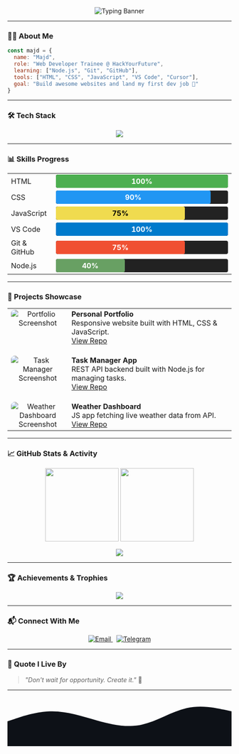 <!-- 👋 Animated Welcome Banner -->
<p align="center">
  <img src="https://readme-typing-svg.demolab.com?font=Fira+Code&weight=700&size=28&pause=1000&center=true&width=700&lines=Hi+there!+I'm+Majd.;Full-stack+Web+Developer+Trainee+%F0%9F%92%BB;HackYourFuture+Student+%F0%9F%9A%80" alt="Typing Banner" />
</p>

---

### 🧑‍💻 About Me
```js
const majd = {
  name: "Majd",
  role: "Web Developer Trainee @ HackYourFuture",
  learning: ["Node.js", "Git", "GitHub"],
  tools: ["HTML", "CSS", "JavaScript", "VS Code", "Cursor"],
  goal: "Build awesome websites and land my first dev job 🚀"
}
```

---

### 🛠️ Tech Stack

<p align="center">
  <img src="https://skillicons.dev/icons?i=html,css,js,vscode,git,github,nodejs&theme=dark" />
</p>

---

### 📊 Skills Progress

<table width="100%">
  <tr>
    <td width="20%">HTML</td>
    <td width="80%">
      <div style="background:#222; border-radius:4px; overflow:hidden;">
        <div style="width:100%; background:#4CAF50; padding:5px 0; text-align:center; color:#fff; font-weight:bold; border-radius:4px;">100%</div>
      </div>
    </td>
  </tr>
  <tr>
    <td>CSS</td>
    <td>
      <div style="background:#222; border-radius:4px; overflow:hidden;">
        <div style="width:90%; background:#2196F3; padding:5px 0; text-align:center; color:#fff; font-weight:bold; border-radius:4px;">90%</div>
      </div>
    </td>
  </tr>
  <tr>
    <td>JavaScript</td>
    <td>
      <div style="background:#222; border-radius:4px; overflow:hidden;">
        <div style="width:75%; background:#f0db4f; padding:5px 0; text-align:center; color:#000; font-weight:bold; border-radius:4px;">75%</div>
      </div>
    </td>
  </tr>
  <tr>
    <td>VS Code</td>
    <td>
      <div style="background:#222; border-radius:4px; overflow:hidden;">
        <div style="width:100%; background:#007ACC; padding:5px 0; text-align:center; color:#fff; font-weight:bold; border-radius:4px;">100%</div>
      </div>
    </td>
  </tr>
  <tr>
    <td>Git & GitHub</td>
    <td>
      <div style="background:#222; border-radius:4px; overflow:hidden;">
        <div style="width:75%; background:#F05032; padding:5px 0; text-align:center; color:#fff; font-weight:bold; border-radius:4px;">75%</div>
      </div>
    </td>
  </tr>
  <tr>
    <td>Node.js</td>
    <td>
      <div style="background:#222; border-radius:4px; overflow:hidden;">
        <div style="width:40%; background:#68A063; padding:5px 0; text-align:center; color:#fff; font-weight:bold; border-radius:4px;">40%</div>
      </div>
    </td>
  </tr>
</table>

---

### 🚀 Projects Showcase

<table>
  <tr>
    <td width="120" valign="top" align="center">
      <img src="https://via.placeholder.com/100x80.png?text=Portfolio" alt="Portfolio Screenshot" style="border-radius:8px;" />
    </td>
    <td valign="top">
      <b>Personal Portfolio</b><br />
      Responsive website built with HTML, CSS & JavaScript.<br />
      <a href="https://github.com/majdjadalhaq/portfolio" target="_blank" rel="noopener noreferrer">View Repo</a>
    </td>
  </tr>
  <tr>
    <td width="120" valign="top" align="center" style="padding-top:20px;">
      <img src="https://via.placeholder.com/100x80.png?text=Task+Manager" alt="Task Manager Screenshot" style="border-radius:8px;" />
    </td>
    <td valign="top" style="padding-top:20px;">
      <b>Task Manager App</b><br />
      REST API backend built with Node.js for managing tasks.<br />
      <a href="https://github.com/majdjadalhaq/task-manager" target="_blank" rel="noopener noreferrer">View Repo</a>
    </td>
  </tr>
  <tr>
    <td width="120" valign="top" align="center" style="padding-top:20px;">
      <img src="https://via.placeholder.com/100x80.png?text=Weather+Dashboard" alt="Weather Dashboard Screenshot" style="border-radius:8px;" />
    </td>
    <td valign="top" style="padding-top:20px;">
      <b>Weather Dashboard</b><br />
      JS app fetching live weather data from API.<br />
      <a href="https://github.com/majdjadalhaq/weather-dashboard" target="_blank" rel="noopener noreferrer">View Repo</a>
    </td>
  </tr>
</table>

---

### 📈 GitHub Stats & Activity

<p align="center">
  <img src="https://github-readme-stats.vercel.app/api?username=majdjadalhaq&show_icons=true&theme=dark" height="165" />
  <img src="https://github-readme-streak-stats.herokuapp.com?user=majdjadalhaq&theme=dark" height="165" />
</p>

<p align="center">
  <img src="https://github-readme-activity-graph.vercel.app/graph?username=majdjadalhaq&theme=react-dark" />
</p>

---

### 🏆 Achievements & Trophies

<p align="center">
  <img src="https://github-profile-trophy.vercel.app/?username=majdjadalhaq&theme=darkhub&no-frame=true&column=7&margin-w=10" />
</p>

---

### 📬 Connect With Me

<p align="center">
  <a href="mailto:majdhamde1901@gmail.com" target="_blank" rel="noopener noreferrer">
    <img src="https://img.shields.io/badge/Gmail-D14836?style=for-the-badge&logo=gmail&logoColor=white" alt="Email" />
  </a>
  &nbsp;
  <a href="https://t.me/majdjadalhaq" target="_blank" rel="noopener noreferrer">
    <img src="https://img.shields.io/badge/Telegram-2CA5E0?style=for-the-badge&logo=telegram&logoColor=white" alt="Telegram" />
  </a>
</p>

---

### 💬 Quote I Live By

> _"Don't wait for opportunity. Create it."_ 🚀

---

<!-- 🌊 Wave Divider -->
<p align="center">
  <svg width="100%" height="100" viewBox="0 0 1440 320" preserveAspectRatio="none" xmlns="http://www.w3.org/2000/svg">
    <path fill="#0d1117" fill-opacity="1" d="M0,160L48,144C96,128,192,96,288,96C384,96,480,128,576,154.7C672,181,768,203,864,181.3C960,160,1056,96,1152,74.7C1248,53,1344,75,1392,85.3L1440,96L1440,320L1392,320C1344,320,1248,320,1152,320C1056,320,960,320,864,320C768,320,672,320,576,320C480,320,384,320,288,320C192,320,96,320,48,320L0,320Z"/>
  </svg>
</p>
